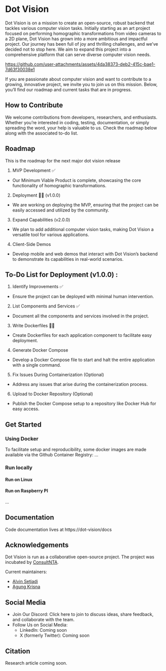# Dot Vision

Dot Vision is on a mission to create an open-source, robust backend that tackles various computer vision tasks. Initially starting as an art project focused on performing homographic transformations from video cameras to a 2D plane, Dot Vision has grown into a more ambitious and impactful project. Our journey has been full of joy and thrilling challenges, and we’ve decided not to stop here. We aim to expand this project into a comprehensive platform that can serve diverse computer vision needs.




https://github.com/user-attachments/assets/4da38373-deb2-415c-bae1-7d63f30038e1




If you are passionate about computer vision and want to contribute to a growing, innovative project, we invite you to join us on this mission. Below, you’ll find our roadmap and current tasks that are in progress.

## How to Contribute
We welcome contributions from developers, researchers, and enthusiasts. Whether you’re interested in coding, testing, documentation, or simply spreading the word, your help is valuable to us. Check the roadmap below along with the associated to-do list.

## Roadmap
This is the roadmap for the next major dot vision release
1. MVP Development ✅ 
  * Our Minimum Viable Product is complete, showcasing the core functionality of homographic transformations.
2. Deployment 👨‍🍳 (v1.0.0)
  * We are working on deploying the MVP, ensuring that the project can be easily accessed and utilized by the community.
3. Expand Capabilities (v2.0.0)
  * We plan to add additional computer vision tasks, making Dot Vision a versatile tool for various applications.
4. Client-Side Demos
  * Develop mobile and web demos that interact with Dot Vision’s backend to demonstrate its capabilities in real-world scenarios.

## To-Do List for Deployment (v1.0.0) :
1. Identify Improvements ✅
* Ensure the project can be deployed with minimal human intervention.
2. List Components and Services ✅
* Document all the components and services involved in the project.
3. Write Dockerfiles 👨‍🍳
* Create Dockerfiles for each application component to facilitate easy deployment.
4. Generate Docker Compose
* Develop a Docker Compose file to start and halt the entire application with a single command.
5. Fix Issues During Containerization (Optional)
* Address any issues that arise during the containerization process.
6. Upload to Docker Repository (Optional)
* Publish the Docker Compose setup to a repository like Docker Hub for easy access.

## Get Started

### Using Docker
To facilitate setup and reproducibility, some docker images are made available via the Github Container Registry: 
...


### Run locally

#### Run on Linux


#### Run on Raspberry PI 

...


## Documentation
Code documentation lives at https://dot-vision/docs

## Acknowledgements
Dot Vision is run as a collaborative open-source project. The project was incubated by [ConsultNTA](https://www.consultnta.com/).

Current maintainers:
* [Alvin Setiadi](https://www.linkedin.com/in/alvinwatner?originalSubdomain=id)
* [Agung Krisna](https://www.linkedin.com/in/agung-krisna-1284141b9/)

## Social Media
* Join Our Discord: Click here to join to discuss ideas, share feedback, and collaborate with the team.
* Follow Us on Social Media:
  * LinkedIn: Coming soon
  * X (formerly Twitter): Coming soon


## Citation 
Research article coming soon.
